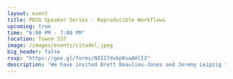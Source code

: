 ```yaml
---
layout: event
title: PDSG Speaker Series - Reproducible Workflows
upcoming: true
time: "6:00 PM - 7:00 PM"
location: Towne 337
image: /images/events/citadel.jpeg
big_header: false
rsvp: "https://goo.gl/forms/NXII7dvkpKvaAHlI3"
description: 'We have invited Brett Beaulieu-Jones and Jeremy Leipzig to talk about their cutting-edge research. Come learn about their contributions to data science!'
---
```

